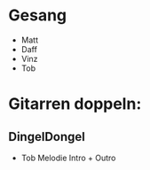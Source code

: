 # Gesang
- Matt
- Daff
- Vinz
- Tob

# Gitarren doppeln:
## DingelDongel
- Tob Melodie Intro + Outro
